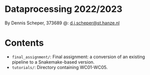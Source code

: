 # Dataprocessing 2022/2023
By Dennis Scheper, 373689
@: d.j.scheper@st.hanze.nl

# Contents
- `final_assignment/`: Final assignment: a conversion of an existing pipeline to a Snakemake-based version.
- `tutorials/`: Directory containing WC01-WC05.
